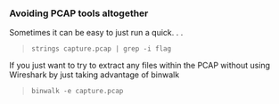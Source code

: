 ### Avoiding PCAP tools altogether
Sometimes it can be easy to just run a quick. . .

>`strings capture.pcap | grep -i flag`

If you just want to try to extract any files within the PCAP without using Wireshark by just taking advantage of binwalk

>`binwalk -e capture.pcap`

